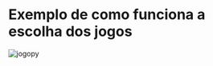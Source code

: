 # Exemplo de como funciona a escolha dos jogos

![jogopy](https://user-images.githubusercontent.com/49458473/116013295-d3006d80-a605-11eb-802b-71ead074166c.png)
